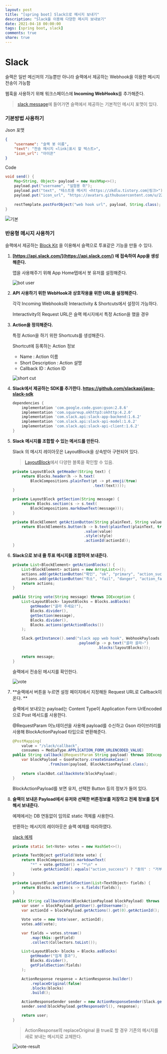 ```yaml
---
layout: post
title: "[spring boot] Slack으로 메시지 보내기"
description: "Slack을 이용해 다양한 메시지 보내보기"
date: 2021-04-18 00:00:00
tags: [spring boot, slack]
comments: true
share: true
---
```


# Slack

슬랙은 일반 메신저의 기능뿐만 아니라 슬랙에서 제공하는 Webhook을 이용한 메시지 전송이 가능함 

웹훅을 사용하기 위해 워크스페이스에 **Incoming WebHooks**를 추가해준다.

> [slack message](https://api.slack.com/messaging/composing)에 들어가면 슬랙에서 제공하는 기본적인 메시지 포맷이 있다.



### 기본방법 사용하기

Json 포맷

```json
{
    "username": "슬랙 봇 이름",
    "text": "전송 메시지 <link|표시 할 텍스트>",
    "icon_url": "아이콘"
}
```

Code

```java
void send() {
    Map<String, Object> payload = new HashMap<>();
    payload.put("username", "실험용 쥐");
    payload.put("text", "테스트용 메시지 <https://zkdlu.tistory.com|링크>");
    payload.put("icon_url", "https://avatars.githubusercontent.com/u/22608617?s=60&v=4");
    
    restTemplate.postForObject("web hook url", payload, String.class);
}
```



![기본](https://zkdlu.github.io/images/slack/default.png)





### 반응형 메시지 사용하기

슬랙에서 제공하는 [Block Kit](https://api.slack.com/block-kit) 을 이용해서 슬랙으로 투표같은 기능을 만들 수 있다.



1. **[https://api.slack.com/](https://api.slack.com/) 에 접속하여 App을 생성해준다.**

   앱을 사용해주기 위해 App Home탭에서 봇 유저를 설정해준다.

   ![bot user](https://zkdlu.github.io/images/slack/botuser.png)

   

2. **API 사용하기 위한 WebHook과 상호작용을 위한 URL을 설정해준다.**

   각각 Incoming Webhooks와 Interactivity & Shortcuts에서 설정이 가능하다.

   Interactivity의 Request URL은 슬랙 메시지에서 특정 Action을 했을 경우 



3. **Action을 정의해준다.**

   특정 Action을 하기 위한 Shortcuts를 생성해준다.

   

   Shortcut에 등록하는 Action 정보

   - Name : Action 이름
   - Short Description : Action 설명
   - Callback ID : Action ID

   ![short cut](https://zkdlu.github.io/images/slack/shortcut.png)



4. **Slack에서 제공하는 SDK를 추가한다. [https://github.com/slackapi/java-slack-sdk ](https://github.com/slackapi/java-slack-sdk)**

   ```groovy
   dependencies {
       implementation 'com.google.code.gson:gson:2.8.6'
       implementation 'com.squareup.okhttp3:okhttp:4.2.0'
       implementation 'com.slack.api:slack-app-backend:1.6.2'
       implementation 'com.slack.api:slack-api-model:1.6.2'
       implementation 'com.slack.api:slack-api-client:1.6.2'
   }
   ```

5. **Slack 메시지를 조합할 수 있는 메서드를 만든다.**

   Slack 의 메시지 레이아웃은 LayoutBlock을 상속받아 구현되어 있다.

   > [LayoutBlock](https://api.slack.com/reference/block-kit/blocks)에서 다양한 블록을 확인할 수 있음.

   ```java
   private LayoutBlock getHeader(String text) {
       return Blocks.header(h -> h.text(
           BlockCompositions.plainText(pt -> pt.emoji(true)
                                       .text(text))));
   }
   
   private LayoutBlock getSection(String message) {
       return Blocks.section(s -> s.text(
           BlockCompositions.markdownText(message)));
   }
   
   private BlockElement getActionButton(String plainText, String value, String style, String actionId) {
       return BlockElements.button(b -> b.text(plainText(plainText, true))
                                   .value(value)
                                   .style(style)
                                   .actionId(actionId));
   }
   ```

6. **Slack으로 보내 줄 투표 메시지를 조합하여 보내준다.**

   ```java
   private List<BlockElement> getActionBlocks() {
       List<BlockElement> actions = new ArrayList<>();
       actions.add(getActionButton("확인", "ok", "primary", "action_success"));
       actions.add(getActionButton("취소", "fail", "danger", "action_fail"));
       return actions;
   }
   
   public String vote(String message) throws IOException {
       List<LayoutBlock> layoutBlocks = Blocks.asBlocks(
           getHeader("골라 주세요!"),
           Blocks.divider(),
           getSection(message),
           Blocks.divider(),
           Blocks.actions(getActionBlocks())
       );
   
       Slack.getInstance().send("slack app web hook", WebhookPayloads
                                .payload(p -> p.text("골라 골라~")
                                         .blocks(layoutBlocks)));
   
       return message;
   }
   ```

   슬랙에서 전송된 메시지를 확인한다.

   ![vote](https://zkdlu.github.io/images/slack/vote.png)

7. **슬랙에서 버튼을 누르면 설정 페이지에서 지정해둔 Request URL로 Callback이 온다. **

   슬랙에서 보내오는 payload는 Content Type이 Application Form UrlEncoded으로  Post 메서드를 사용한다.

   @RequestParam 어노테이션을 사용해 payload를 수신하고 Gson 라이브러리를 사용해 BlockActionPayload 타입으로 변환해준다.

   ```java
   @PostMapping(
       value = "/slack/callback", 
       consumes = MediaType.APPLICATION_FORM_URLENCODED_VALUE)
   public String callback(@RequestParam String payload) throws IOException {
       var blockPayload = GsonFactory.createSnakeCase()
                   .fromJson(payload, BlockActionPayload.class);
       
       return slackBot.callbackVote(blockPayload);
   }
   ```

   BlockActionPayload를 보면 유저, 선택한 Button 등의 정보가 들어 있다.

8. **슬랙이 보내온 Payload에서 유저와 선택한 버튼정보를 저장하고 전체 정보를 집계 해서 보내준다.**

   예제에서는 DB 연동없이 임의로 static 객체를 사용한다.

   

   반환하는 메시지의 레이아웃은 슬랙 예제를 따라하였다.

   [slack 예제](https://app.slack.com/block-kit-builder/T01TNPY6W1E#%7B%22blocks%22:%5B%7B%22type%22:%22header%22,%22text%22:%7B%22type%22:%22plain_text%22,%22text%22:%22New%20request%22,%22emoji%22:true%7D%7D,%7B%22type%22:%22section%22,%22fields%22:%5B%7B%22type%22:%22mrkdwn%22,%22text%22:%22*Type:*%5CnPaid%20Time%20Off%22%7D,%7B%22type%22:%22mrkdwn%22,%22text%22:%22*Created%20by:*%5Cn%3Cexample.com%7CFred%20Enriquez%3E%22%7D%5D%7D,%7B%22type%22:%22section%22,%22fields%22:%5B%7B%22type%22:%22mrkdwn%22,%22text%22:%22*When:*%5CnAug%2010%20-%20Aug%2013%22%7D,%7B%22type%22:%22mrkdwn%22,%22text%22:%22*Type:*%5CnPaid%20time%20off%22%7D%5D%7D,%7B%22type%22:%22section%22,%22fields%22:%5B%7B%22type%22:%22mrkdwn%22,%22text%22:%22*Hours:*%5Cn16.0%20(2%20days)%22%7D,%7B%22type%22:%22mrkdwn%22,%22text%22:%22*Remaining%20balance:*%5Cn32.0%20hours%20(4%20days)%22%7D%5D%7D,%7B%22type%22:%22section%22,%22text%22:%7B%22type%22:%22mrkdwn%22,%22text%22:%22%3Chttps://example.com%7CView%20request%3E%22%7D%7D%5D%7D)

   ```java
   private static Set<Vote> votes = new HashSet<>();
   
   private TextObject getField(Vote vote) {
       return BlockCompositions.markdownText(
           "*" + vote.getUser() + "*\n" +
           (vote.getActionId().equals("action_success") ? "동의" : "거부"));
   }
   
   private LayoutBlock getFieldSection(List<TextObject> fields) {
       return Blocks.section(s -> s.fields(fields));
   }
   
   public String callbackVote(BlockActionPayload blockPayload) throws IOException {
       var user = blockPayload.getUser().getUsername();
       var actionId = blockPayload.getActions().get(0).getActionId();
   
       Vote vote = new Vote(user, actionId);
       votes.add(vote);
   
       var fields = votes.stream()
           .map(this::getField)
           .collect(Collectors.toList());
   
       List<LayoutBlock> blocks = Blocks.asBlocks(
           getHeader("집계 결과"),
           Blocks.divider(),
           getFieldSection(fields)
       );
   
       ActionResponse response = ActionResponse.builder()
           .replaceOriginal(false)
           .blocks(blocks)
           .build();
   
       ActionResponseSender sender = new ActionResponseSender(Slack.getInstance());
       sender.send(blockPayload.getResponseUrl(), response);
   
       return user;
   }
   ```

   > ActionResponse의 replaceOriginal 을 true로 할 경우 기존의 메시지를 새로 보내는 메시지로 교체한다.

   ![vote-result](https://zkdlu.github.io/images/slack/vote-result.png)
